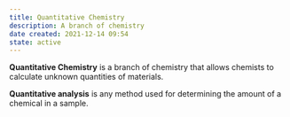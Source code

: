 ```yaml
---
title: Quantitative Chemistry
description: A branch of chemistry
date created: 2021-12-14 09:54
state: active
---
```


**Quantitative Chemistry** is a branch of chemistry that allows chemists to calculate unknown quantities of materials.

**Quantitative analysis** is any method used for determining the amount of a chemical in a sample.

